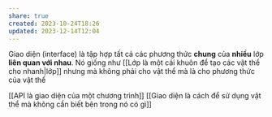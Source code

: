 ```yaml
---
share: true
created: 2023-10-24T18:26
updated: 2023-12-14T12:04
---
```

Giao diện (interface) là tập hợp tất cả các phương thức **chung** của **nhiều** lớp **liên quan với nhau**. Nó giống như [[Lớp là một cái khuôn để tạo các vật thể cho nhanh|lớp]] nhưng mà không phải cho vật thể mà là cho phương thức của vật thể

[[API là giao diện của một chương trình]] 
[[Giao diện là cách để sử dụng vật thể mà không cần biết bên trong nó có gì]]